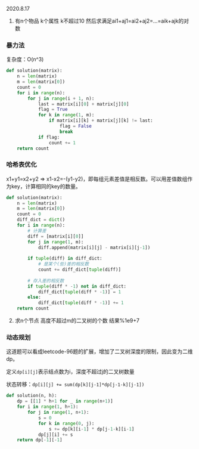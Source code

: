 2020.8.17

1. 有n个物品 k个属性 k不超过10 然后求满足ai1+aj1=ai2+aj2=...=aik+ajk的对数

### 暴力法

复杂度：O(n^3)

```python
def solution(matrix):
    n = len(matrix)
    m = len(matrix[0])
    count = 0
    for i in range(n):
        for j in range(i + 1, n):
            last = matrix[i][0] + matrix[j][0]
            flag = True
            for k in range(1, m):
                if matrix[i][k] + matrix[j][k] != last:
                    flag = False
                    break
            if flag:
                count += 1
    return count
```

### 哈希表优化

x1+y1=x2+y2 => x1-x2=-(y1-y2)，即每组元素差值是相反数。可以用差值数组作为key，计算相同的key的数量。

```python
def solution(matrix):
    n = len(matrix)
    m = len(matrix[0])
    count = 0
    diff_dict = dict()
    for i in range(n):
        # 计算差
        diff = [matrix[i][0]]
        for j in range(1, m):
            diff.append(matrix[i][j] - matrix[i][j-1])
            
        if tuple(diff) in diff_dict:
            # 是某个(些)差的相反数
            count += diff_dict[tuple(diff)]
            
        # 存入差的相反数    
        if tuple(diff * -1) not in diff_dict:
        	diff_dict[tuple(diff * -1)] = 1
        else:
            diff_dict[tuple(diff * -1)] += 1
    return count
```



2. 求n个节点 高度不超过m的二叉树的个数 结果%1e9+7

### 动态规划

这道题可以看成leetcode-96题的扩展，增加了二叉树深度的限制，因此变为二维dp。

定义`dp[i][j]`表示结点数为i，深度不超过j的二叉树数量

状态转移：`dp[i][j] += sum(dp[k][j-1]*dp[j-1-k][j-1])`

```python
def solution(n, h):
    dp = [[1] * h+1 for _ in range(n+1)]
    for i in range(1, h+1):
        for j in range(1, n+1):
            s = 0
            for k in range(0, j):
                s += dp[k][i-1] * dp[j-1-k][i-1]
            dp[j][i] += s
    return dp[-1][-1]
```



